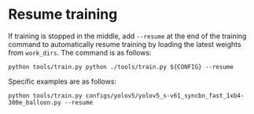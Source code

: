 # Resume training

If training is stopped in the middle, add `--resume` at the end of the training command to automatically resume training by loading the latest weights from `work_dirs`. The command is as follows:

```shell
python tools/train.py python ./tools/train.py ${CONFIG} --resume
```

Specific examples are as follows:

```shell
python tools/train.py configs/yolov5/yolov5_s-v61_syncbn_fast_1xb4-300e_balloon.py --resume
```
